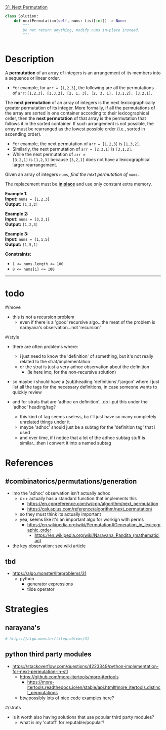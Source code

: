 [31. Next Permutation](https://leetcode.com/problems/next-permutation/)

```python
class Solution:
    def nextPermutation(self, nums: List[int]) -> None:
        """
        Do not return anything, modify nums in-place instead.
        """
        
```

# Description

A **permutation** of an array of integers is an arrangement of its members into a sequence or linear order.

- For example, for `arr = [1,2,3]`, the following are all the permutations of `arr`: `[1,2,3], [1,3,2], [2, 1, 3], [2, 3, 1], [3,1,2], [3,2,1]`.

The **next permutation** of an array of integers is the next lexicographically greater permutation of its integer. More formally, if all the permutations of the array are sorted in one container according to their lexicographical order, then the **next permutation** of that array is the permutation that follows it in the sorted container. If such arrangement is not possible, the array must be rearranged as the lowest possible order (i.e., sorted in ascending order).

- For example, the next permutation of `arr = [1,2,3]` is `[1,3,2]`.
- Similarly, the next permutation of `arr = [2,3,1]` is `[3,1,2]`.
- While the next permutation of `arr = [3,2,1]` is `[1,2,3]` because `[3,2,1]` does not have a lexicographical larger rearrangement.

Given an array of integers `nums`, _find the next permutation of_ `nums`.

The replacement must be **[in place](http://en.wikipedia.org/wiki/In-place_algorithm)** and use only constant extra memory.

**Example 1:**  
**Input:** `nums = [1,2,3]`  
**Output:** `[1,3,2]`  

**Example 2:**  
**Input:** `nums = [3,2,1]`  
**Output:** `[1,2,3]`  

**Example 3:**  
**Input:** `nums = [1,1,5]`  
**Output:** `[1,5,1]`  

**Constraints:**
- `1 <= nums.length <= 100`
- `0 <= nums[i] <= 100`

---


# todo

#/move 
- this is not a recursion problem
	- even if there is a 'good' recursive algo...the meat of the problem is narayana's observation...not 'recursion'




#/style 
- there are often problems where:
	- i just need to know the 'definition' of something, but it's not really related to the strat/implementation
	- or the strat is just a very adhoc observation about the definition
		- (ie here imo, for the non-recursive solution)

- so maybe i should have a (sub)heading 'definitions'/'jargon' where i just list all the tags for the necessary definitions, in case someone wants to quickly review
- and for strats that are 'adhoc on definition'...do i put this under the 'adhoc' heading/tag?
	- this kind of tag seems useless, bc i'll just have so many completely unrelated things under it
	- maybe 'adhoc' should just be a subtag for the 'definition tag' that i used
	- and over time, if i notice that a lot of the adhoc subtag stuff is similar...then i convert it into a named subtag


# References



## #combinatorics/permutations/generation  

- imo the 'adhoc' observation isn't actually adhoc
	- c++ actually has a standard function that implements this
		- https://en.cppreference.com/w/cpp/algorithm/next_permutation
		- https://cplusplus.com/reference/algorithm/next_permutation/
	- so they must think its actually important
	- yea, seems like it's an important algo for workign with perms
		- https://en.wikipedia.org/wiki/Permutation#Generation_in_lexicographic_order
			- https://en.wikipedia.org/wiki/Narayana_Pandita_(mathematician)
- the key observation: see wiki article


## tbd
- https://algo.monster/liteproblems/31
	- python
		- generator expressions
		- tilde operator


# Strategies

## narayana's

```python
# https://algo.monster/liteproblems/31
```



## python third party modules
- https://stackoverflow.com/questions/4223349/python-implementation-for-next-permutation-in-stl
	- https://github.com/more-itertools/more-itertools
		- https://more-itertools.readthedocs.io/en/stable/api.html#more_itertools.distinct_permutations
	- btw,possibly  lots of nice code examples here?

#/strats 
- is it worth also having solutions that use popular third party modules?
	- what is my 'cutoff' for reputable/popular?